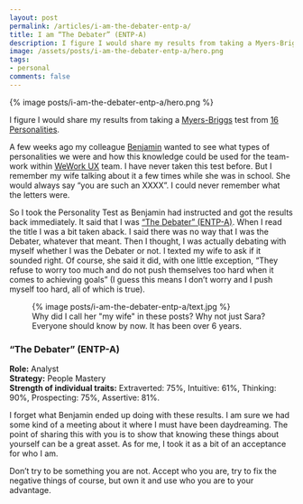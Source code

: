 ```yaml
---
layout: post
permalink: /articles/i-am-the-debater-entp-a/
title: I am “The Debater” (ENTP-A)
description: I figure I would share my results from taking a Myers-Briggs test from 16 Personalities.
image: /assets/posts/i-am-the-debater-entp-a/hero.png
tags:
- personal
comments: false
---
```


<div class="hero">{% image posts/i-am-the-debater-entp-a/hero.png %}</div>

<p>I figure I would share my results from taking a <a href="https://en.wikipedia.org/wiki/Myers%E2%80%93Briggs_Type_Indicator">Myers-Briggs</a> test from <a href="https://www.16personalities.com/">16 Personalities</a>.</p>

<p>A few weeks ago my colleague <a href="https://twitter.com/bgadbaw">Benjamin</a> wanted to see what types of personalities we were and how this knowledge could be used for the team-work within <a href="https://twitter.com/weworkux">WeWork UX</a> team. I have never taken this test before. But I remember my wife talking about it a few times while she was in school. She would always say “you are such an XXXX”. I could never remember what the letters were.</p>

<p>So I took the Personality Test as Benjamin had instructed and got the results back immediately. It said that I was <a href="https://www.16personalities.com/profiles/56eaedb591b9e">“The Debater” (ENTP-A)</a>. When I read the title I was a bit taken aback. I said there was no way that I was the Debater, whatever that meant. Then I thought, I was actually debating with myself whether I was the Debater or not. I texted my wife to ask if it sounded right. Of course, she said it did, with one little exception, “They refuse to worry too much and do not push themselves too hard when it comes to achieving goals” (I guess this means I don’t worry and I push myself too hard, all of which is true).</p>

<figure>
{% image posts/i-am-the-debater-entp-a/text.jpg %}
<figcaption>Why did I call her "my wife" in these posts? Why not just Sara? Everyone should know by now. It has been over 6 years.</figcaption>
</figure>

<h3>“The Debater” (ENTP-A)</h3>
<p><strong>Role:</strong> Analyst<br/>
<strong>Strategy:</strong> People Mastery<br/>
<strong>Strength of individual traits:</strong> Extraverted: 75%, Intuitive: 61%, Thinking: 90%, Prospecting: 75%, Assertive: 81%.</p>

<p>I forget what Benjamin ended up doing with these results. I am sure we had some kind of a meeting about it where I must have been daydreaming. The point of sharing this with you is to show that knowing these things about yourself can be a great asset. As for me, I took it as a bit of an acceptance for who I am.</p>

<p>Don’t try to be something you are not. Accept who you are, try to fix the negative things of course, but own it and use who you are to your advantage.</p>
